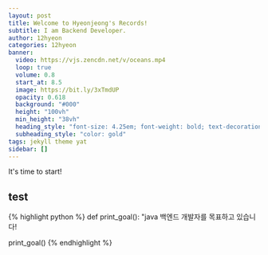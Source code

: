 ```yaml
---
layout: post
title: Welcome to Hyeonjeong's Records!
subtitle: I am Backend Developer.
author: 12hyeon
categories: 12hyeon
banner:
  video: https://vjs.zencdn.net/v/oceans.mp4
  loop: true
  volume: 0.8
  start_at: 8.5
  image: https://bit.ly/3xTmdUP
  opacity: 0.618
  background: "#000"
  height: "100vh"
  min_height: "38vh"
  heading_style: "font-size: 4.25em; font-weight: bold; text-decoration: underline"
  subheading_style: "color: gold"
tags: jekyll theme yat
sidebar: []
---
```


It's time to start!

## test

{% highlight python %}
def print_goal():
  "java 백엔드 개발자를 목표하고 있습니다!

print_goal()
{% endhighlight %}

